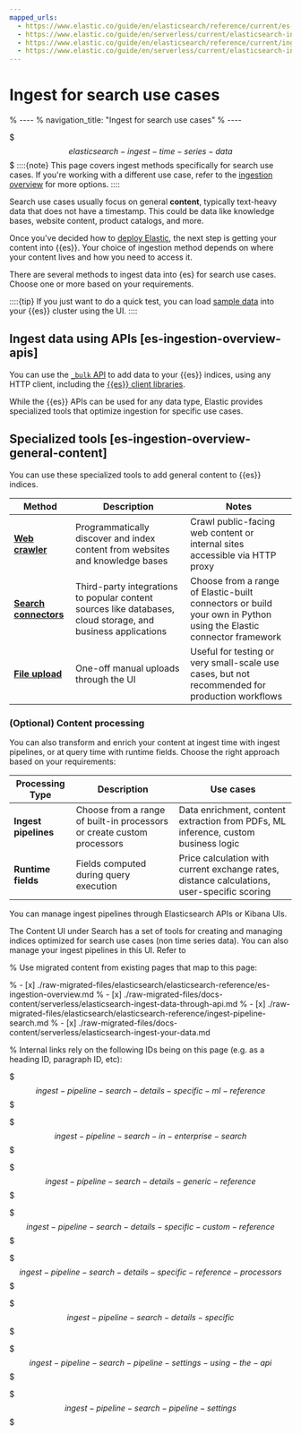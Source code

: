 ```yaml
---
mapped_urls:
  - https://www.elastic.co/guide/en/elasticsearch/reference/current/es-ingestion-overview.html#es-ingestion-overview-general-content
  - https://www.elastic.co/guide/en/serverless/current/elasticsearch-ingest-data-through-api.html
  - https://www.elastic.co/guide/en/elasticsearch/reference/current/ingest-pipeline-search.html
  - https://www.elastic.co/guide/en/serverless/current/elasticsearch-ingest-your-data.html
---
```


# Ingest for search use cases

% ----
% navigation_title: "Ingest for search use cases"
% ----

$$$elasticsearch-ingest-time-series-data$$$
::::{note}
This page covers ingest methods specifically for search use cases. If you're working with a different use case, refer to the [ingestion overview](/manage-data/ingest.md) for more options.
::::

Search use cases usually focus on general **content**, typically text-heavy data that does not have a timestamp. This could be data like knowledge bases, website content, product catalogs, and more.

Once you've decided how to [deploy Elastic](/deploy-manage/index.md), the next step is getting your content into {{es}}. Your choice of ingestion method depends on where your content lives and how you need to access it.

There are several methods to ingest data into {es} for search use cases. Choose one or more based on your requirements.

::::{tip}
If you just want to do a quick test, you can load [sample data](/manage-data/ingest/sample-data.md) into your {{es}} cluster using the UI.
::::

## Ingest data using APIs [es-ingestion-overview-apis] 

You can use the [`_bulk` API](https://www.elastic.co/docs/api/doc/elasticsearch/v8/group/endpoint-document) to add data to your {{es}} indices, using any HTTP client, including the [{{es}} client libraries](/solutions/search/site-or-app/clients.md).

While the {{es}} APIs can be used for any data type, Elastic provides specialized tools that optimize ingestion for specific use cases.

## Specialized tools [es-ingestion-overview-general-content]

You can use these specialized tools to add general content to {{es}} indices.

| Method | Description | Notes |
|--------|-------------|-------|
| [**Web crawler**](https://github.com/elastic/crawler) | Programmatically discover and index content from websites and knowledge bases | Crawl public-facing web content or internal sites accessible via HTTP proxy |
| [**Search connectors**]() | Third-party integrations to popular content sources like databases, cloud storage, and business applications | Choose from a range of Elastic-built connectors or build your own in Python using the Elastic connector framework|
| [**File upload**](/manage-data/ingest/tools/upload-data-files.md)| One-off manual uploads through the UI | Useful for testing or very small-scale use cases, but not recommended for production workflows |

### (Optional) Content processing

You can also transform and enrich your content at ingest time with ingest pipelines, or at query time with runtime fields. Choose the right approach based on your requirements:

| Processing Type | Description | Use cases |
|----------------|-------------|------------|
| **Ingest pipelines** | Choose from a range of built-in processors or create custom processors | Data enrichment, content extraction from PDFs, ML inference, custom business logic |
| **Runtime fields** | Fields computed during query execution | Price calculation with current exchange rates, distance calculations, user-specific scoring |

You can manage ingest pipelines through Elasticsearch APIs or Kibana UIs.

The Content UI under Search has a set of tools for creating and managing indices optimized for search use cases (non time series data). You can also manage your ingest pipelines in this UI.
Refer to 

% Use migrated content from existing pages that map to this page:

% - [x] ./raw-migrated-files/elasticsearch/elasticsearch-reference/es-ingestion-overview.md
% - [x] ./raw-migrated-files/docs-content/serverless/elasticsearch-ingest-data-through-api.md
% - [x] ./raw-migrated-files/elasticsearch/elasticsearch-reference/ingest-pipeline-search.md
% - [x] ./raw-migrated-files/docs-content/serverless/elasticsearch-ingest-your-data.md

% Internal links rely on the following IDs being on this page (e.g. as a heading ID, paragraph ID, etc):








$$$ingest-pipeline-search-details-specific-ml-reference$$$

$$$ingest-pipeline-search-in-enterprise-search$$$

$$$ingest-pipeline-search-details-generic-reference$$$

$$$ingest-pipeline-search-details-specific-custom-reference$$$

$$$ingest-pipeline-search-details-specific-reference-processors$$$

$$$ingest-pipeline-search-details-specific$$$

$$$ingest-pipeline-search-pipeline-settings-using-the-api$$$

$$$ingest-pipeline-search-pipeline-settings$$$